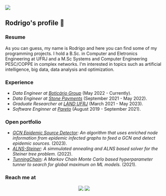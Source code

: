 ![](https://hit.yhype.me/github/profile?user_id=22945172)
<h2> Rodrigo's profile 👋 </h2>

<p>
<h3>Resume</h3>
As you can guess, my name is Rodrigo and here you can find some of my programming projects. I hold a B.Sc. in Computer and Eletronics Engineering at UFRJ and a M.Sc Systems and Computer Engineering PESC/COPPE in complex networks. I'm interested in topics such as artificial intelligence, big data, data analysis and optimization.
</p>
  
<p>
<h3>Experience</h3>
<ul>
<li><em>Data Engineer at <a href="https://grupoboticario.com.br/">Boticário Group</a></em> (May 2022 - Currently).<br /></li>
<li><em>Data Engineer at <a href="https://stone.com.br/">Stone Payments</a></em> (September 2021 - May 2022).<br /></li>
<li><em>Graduate Researcher at <a href="https://land.ufrj.br/">LAND UFRJ</a></em> (March 2021 - May 2023).<br /></li>
<li><em>Software Enginner at <a href="https://pareto.io/">Pareto</a></em> (August 2019 - September 2021).<br /></li>
</ul>
</p>

<p>
<h3>Open portfolio</h3>
<ul>
<li><em><a href="https://github.com/rodrigohaddad/multiple-source-detector-gnn">GCN Epidemic Source Detector</a>: An algorithm that uses enriched node information from epidemic infected graphs to feed a GCN and detect epidemic sources.</em> (2023).<br /></li>
<li><em><a href="https://github.com/rodrigohaddad/ALNS-Stainer">ALNS-Steiner</a>: A simmulated annealing and ALNS based solver for the Steiner tree problem.</em> (2022).<br /></li>
<li><em><a href="https://github.com/rodrigohaddad/TunningChain">TunningChain</a>: A Markov Chain Monte Carlo based hyperparameter tunner to search for global maximum on ML models.</em> (2021).<br /></li>
</ul>
</p>

<p>
<h3>Reach me at</h3>
<p align="center">
<a href="https://www.linkedin.com/in/rodrigo-g-haddad/"><img src="https://img.shields.io/badge/LinkedIn-0077B5?style=for-the-badge&logo=linkedin&logoColor=white"/></a>
<a href="https://github.com/rodrigohaddad">
<img src="https://img.shields.io/badge/GitHub-100000?style=for-the-badge&logo=github&logoColor=white"/>
</a>
</p>
</p>
